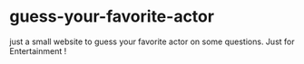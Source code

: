 # guess-your-favorite-actor
just a small website to guess your favorite actor on some questions. Just for Entertainment !
